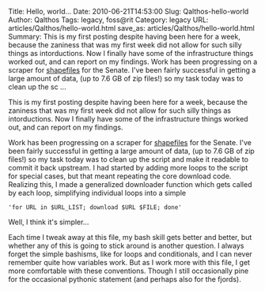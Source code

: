 Title: Hello, world...
Date: 2010-06-21T14:53:00
Slug: Qalthos-hello-world
Author: Qalthos
Tags: legacy, foss@rit
Category: legacy
URL: articles/Qalthos/hello-world.html
save_as: articles/Qalthos/hello-world.html
Summary: This is my first posting despite having been here for a week, because the zaniness that was my first week did not allow for such silly things as intorductions. Now I finally have some of the infrastructure things worked out, and can report on my findings.  Work has been progressing on a scraper for [shapefiles](http://en.wikipedia.org/wiki/Shapefile) for the Senate. I've been fairly successful in getting a large amount of data, (up to 7.6 GB of zip files!) so my task today was to clean up the sc ... 

This is my first posting despite having been here for a week, because the
zaniness that was my first week did not allow for such silly things as
intorductions. Now I finally have some of the infrastructure things worked
out, and can report on my findings.

Work has been progressing on a scraper for
[shapefiles](http://en.wikipedia.org/wiki/Shapefile) for the Senate. I've been
fairly successful in getting a large amount of data, (up to 7.6 GB of zip
files!) so my task today was to clean up the script and make it readable to
commit it back upstream. I had started by adding more loops to the script for
special cases, but that meant repeating the core download code. Realizing
this, I made a generalized downloader function which gets called by each loop,
simplifying individual loops into a simple

    'for URL in $URL_LIST; download $URL $FILE; done'

Well, I think it's simpler...

Each time I tweak away at this file, my bash skill gets better and better, but
whether any of this is going to stick around is another question. I always
forget the simple bashisms, like for loops and conditionals, and I can never
remember quite how variables work. But as I work more with this file, I get
more comfortable with these conventions. Though I still occasionally pine for
the occasional pythonic statement (and perhaps also for the fjords).

